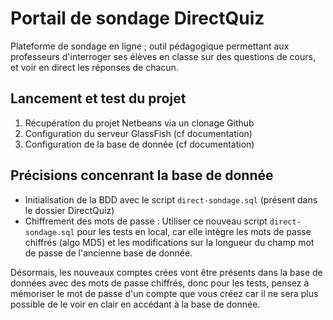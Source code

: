 # Portail de sondage DirectQuiz
Plateforme de sondage en ligne ; outil pédagogique permettant aux professeurs d'interroger ses élèves en classe sur des questions de cours, et voir en direct les réponses de chacun.  

## Lancement et test du projet 
1. Récupération du projet Netbeans via un clonage Github 
2. Configuration du serveur GlassFish (cf documentation)
3. Configuration de la base de donnée (cf documentation)

## Précisions concenrant la base de donnée 
* Initialisation de la BDD avec le script `direct-sondage.sql` (présent dans le dossier DirectQuiz)
* Chiffrement des mots de passe :
Utiliser ce nouveau script `direct-sondage.sql` pour les tests en local, car elle intègre les mots de passe chiffrés (algo MD5) et les modifications sur la longueur du champ mot de passe de l'ancienne base de donnée.

Désormais, les nouveaux comptes crées vont être présents dans la base de données avec des mots de passe chiffrés, donc
pour les tests, pensez à mémoriser le mot de passe d'un compte que vous créez car il ne sera plus possible de le voir
en clair en accédant à la base de donnée.
